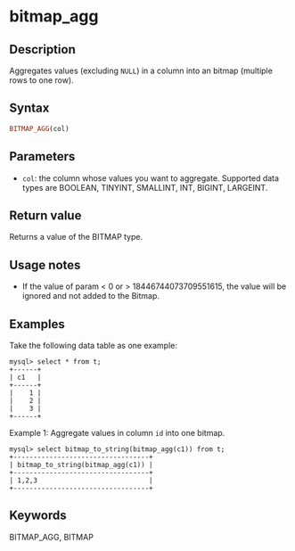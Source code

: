 # bitmap_agg

## Description

Aggregates values (excluding `NULL`) in a column into an bitmap (multiple rows to one row).

## Syntax

```Haskell
BITMAP_AGG(col)
```

## Parameters

- `col`: the column whose values you want to aggregate. Supported data types are BOOLEAN, TINYINT, SMALLINT, INT, BIGINT, LARGEINT.

## Return value

Returns a value of the BITMAP type.

## Usage notes

- If the value of param < 0 or > 18446744073709551615, the value will be ignored and not added to the Bitmap.

## Examples

Take the following data table as one example:

```Plain%20Text
mysql> select * from t;
+------+
| c1   |
+------+
|    1 |
|    2 |
|    3 |
+------+
```

Example 1: Aggregate values in column `id` into one bitmap.

```Plain%20Text
mysql> select bitmap_to_string(bitmap_agg(c1)) from t;
+----------------------------------+
| bitmap_to_string(bitmap_agg(c1)) |
+----------------------------------+
| 1,2,3                            |
+----------------------------------+
```

## Keywords

BITMAP_AGG, BITMAP
